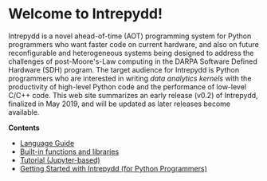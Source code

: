 # Welcome to Intrepydd! #

Intrepydd is a novel ahead-of-time (AOT) programming system for Python
programmers who want faster code on current hardware, and also on
future reconfigurable and heterogeneous systems being designed to
address the challenges of post-Moore's-Law computing in the DARPA
Software Defined Hardware (SDH) program.
The target audience for Intrepydd is Python programmers who are
interested in writing
_data analytics kernels_ with the productivity of high-level Python
code and the
performance of low-level C/C++ code.  This web site summarizes an
early release (v0.2) of Intrepydd, finalized in
May 2019, and will be updated as later releases become available.


**Contents**

- [Language Guide](./language)
- [Built-in functions and libraries](ibrary/functions.md)
- [Tutorial (Jupyter-based)](./tutorial)
- [Getting Started with Intrepydd (for Python Programmers)](./getting-started)
